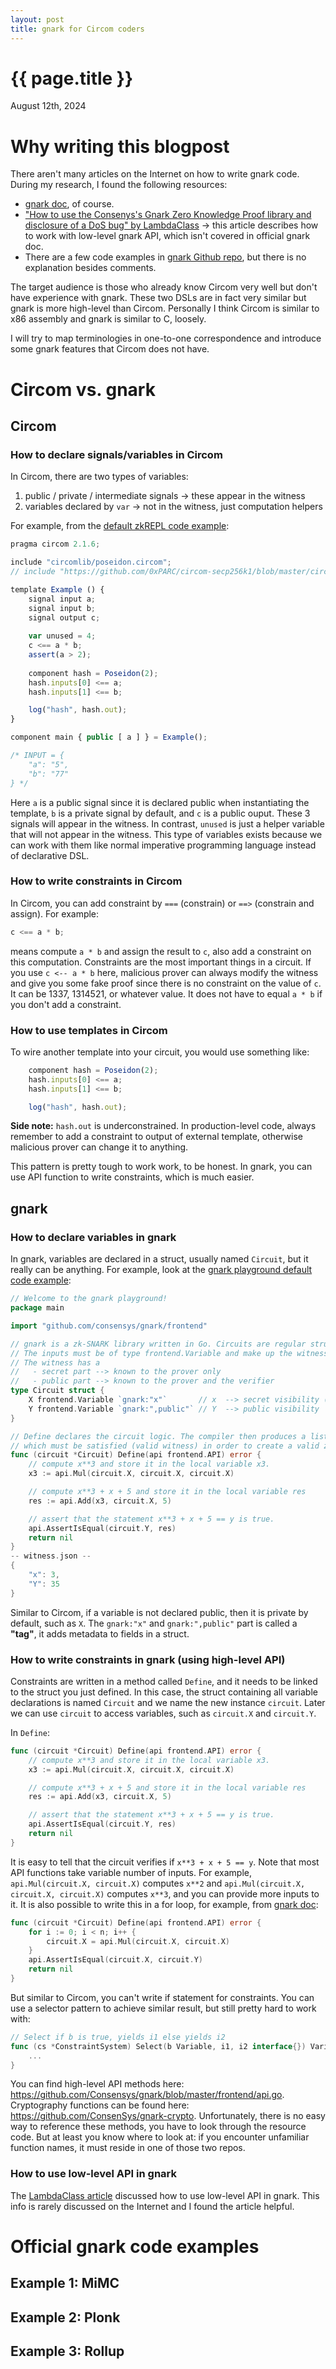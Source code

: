 ```yaml
---
layout: post
title: gnark for Circom coders
---
```


{{ page.title }}
================

<p class="meta">August 12th, 2024</p>

# Why writing this blogpost

There aren't many articles on the Internet on how to write gnark code. During my research, I found the following resources:

- [gnark doc](https://docs.gnark.consensys.io/), of course.
- ["How to use the Consenys's Gnark Zero Knowledge Proof library and disclosure of a DoS bug" by LambdaClass](https://blog.lambdaclass.com/how-to-use-the-consenyss-gnark-zero-knowledge-proof-library-and-disclosure-of-a-ddos-bug/) -> this article describes how to work with low-level gnark API, which isn't covered in official gnark doc.
- There are a few code examples in [gnark Github repo](https://github.com/Consensys/gnark/tree/master/examples), but there is no explanation besides comments.

The target audience is those who already know Circom very well but don't have experience with gnark. These two DSLs are in fact very similar but gnark is more high-level than Circom. Personally I think Circom is similar to x86 assembly and gnark is similar to C, loosely.

I will try to map terminologies in one-to-one correspondence and introduce some gnark features that Circom does not have.

# Circom vs. gnark

## Circom

### How to declare signals/variables in Circom

In Circom, there are two types of variables:

1. public / private / intermediate signals -> these appear in the witness
2. variables declared by `var` -> not in the witness, just computation helpers

For example, from the [default zkREPL code example](https://zkrepl.dev/):

```javascript
pragma circom 2.1.6;

include "circomlib/poseidon.circom";
// include "https://github.com/0xPARC/circom-secp256k1/blob/master/circuits/bigint.circom";

template Example () {
    signal input a;
    signal input b;
    signal output c;
    
    var unused = 4;
    c <== a * b;
    assert(a > 2);
    
    component hash = Poseidon(2);
    hash.inputs[0] <== a;
    hash.inputs[1] <== b;

    log("hash", hash.out);
}

component main { public [ a ] } = Example();

/* INPUT = {
    "a": "5",
    "b": "77"
} */
```

Here `a` is a public signal since it is declared public when instantiating the template, `b` is a private signal by default, and `c` is a public ouput. These 3 signals will appear in the witness. In contrast, `unused` is just a helper variable that will not appear in the witness. This type of variables exists because we can work with them like normal imperative programming language instead of declarative DSL.

### How to write constraints in Circom

In Circom, you can add constraint by `===` (constrain) or `==>` (constrain and assign). For example:

```javascript
c <== a * b;
```

means compute `a * b` and assign the result to `c`, also add a constraint on this computation. Constraints are the most important things in a circuit. If you use `c <-- a * b` here, malicious prover can always modify the witness and give you some fake proof since there is no constraint on the value of `c`. It can be 1337, 1314521, or whatever value. It does not have to equal `a * b` if you don't add a constraint.

### How to use templates in Circom

To wire another template into your circuit, you would use something like:

```javascript
    component hash = Poseidon(2);
    hash.inputs[0] <== a;
    hash.inputs[1] <== b;

    log("hash", hash.out);
```

**Side note:** `hash.out` is underconstrained. In production-level code, always remember to add a constraint to output of external template, otherwise malicious prover can change it to anything.

This pattern is pretty tough to work work, to be honest. In gnark, you can use API function to write constraints, which is much easier.

## gnark

### How to declare variables in gnark

In gnark, variables are declared in a struct, usually named `Circuit`, but it really can be anything. For example, look at the [gnark playground default code example](https://play.gnark.io/):

```go
// Welcome to the gnark playground!
package main

import "github.com/consensys/gnark/frontend"

// gnark is a zk-SNARK library written in Go. Circuits are regular structs.
// The inputs must be of type frontend.Variable and make up the witness.
// The witness has a
//   - secret part --> known to the prover only
//   - public part --> known to the prover and the verifier
type Circuit struct {
	X frontend.Variable `gnark:"x"`       // x  --> secret visibility (default)
	Y frontend.Variable `gnark:",public"` // Y  --> public visibility
}

// Define declares the circuit logic. The compiler then produces a list of constraints
// which must be satisfied (valid witness) in order to create a valid zk-SNARK
func (circuit *Circuit) Define(api frontend.API) error {
	// compute x**3 and store it in the local variable x3.
	x3 := api.Mul(circuit.X, circuit.X, circuit.X)

	// compute x**3 + x + 5 and store it in the local variable res
	res := api.Add(x3, circuit.X, 5)

	// assert that the statement x**3 + x + 5 == y is true.
	api.AssertIsEqual(circuit.Y, res)
	return nil
}
-- witness.json --
{
    "x": 3,
    "Y": 35
}

```

Similar to Circom, if a variable is not declared public, then it is private by default, such as `X`. The `gnark:"x"` and `gnark:",public"` part is called a **"tag"**, it adds metadata to fields in a struct.

### How to write constraints in gnark (using high-level API)

Constraints are written in a method called `Define`, and it needs to be linked to the struct you just defined. In this case, the struct containing all variable declarations is named `Circuit` and we name the new instance `circuit`. Later we can use `circuit` to access variables, such as `circuit.X` and `circuit.Y`.

In `Define`:

```go
func (circuit *Circuit) Define(api frontend.API) error {
	// compute x**3 and store it in the local variable x3.
	x3 := api.Mul(circuit.X, circuit.X, circuit.X)

	// compute x**3 + x + 5 and store it in the local variable res
	res := api.Add(x3, circuit.X, 5)

	// assert that the statement x**3 + x + 5 == y is true.
	api.AssertIsEqual(circuit.Y, res)
	return nil
}
```

It is easy to tell that the circuit verifies if `x**3 + x + 5 == y`. Note that most API functions take variable number of inputs. For example, `api.Mul(circuit.X, circuit.X)` computes `x**2` and `api.Mul(circuit.X, circuit.X, circuit.X)` computes `x**3`, and you can provide more inputs to it. It is also possible to write this in a for loop, for example, from [gnark doc](https://docs.gnark.consensys.io/HowTo/write/instructions):

```go
func (circuit *Circuit) Define(api frontend.API) error {
    for i := 0; i < n; i++ {
        circuit.X = api.Mul(circuit.X, circuit.X)
    }
    api.AssertIsEqual(circuit.X, circuit.Y)
    return nil
}
```

But similar to Circom, you can't write if statement for constraints. You can use a selector pattern to achieve similar result, but still pretty hard to work with:

```go
// Select if b is true, yields i1 else yields i2
func (cs *ConstraintSystem) Select(b Variable, i1, i2 interface{}) Variable {
    ...
}
```

You can find high-level API methods here: https://github.com/Consensys/gnark/blob/master/frontend/api.go. Cryptography functions can be found here: https://github.com/ConsenSys/gnark-crypto. Unfortunately, there is no easy way to reference these methods, you have to look through the resource code. But at least you know where to look at: if you encounter unfamiliar function names, it must reside in one of those two repos.

### How to use low-level API in gnark

The [LambdaClass article](https://blog.lambdaclass.com/how-to-use-the-consenyss-gnark-zero-knowledge-proof-library-and-disclosure-of-a-ddos-bug/) discussed how to use low-level API in gnark. This info is rarely discussed on the Internet and I found the article helpful.





# Official gnark code examples

## Example 1: MiMC









## Example 2: Plonk





## Example 3: Rollup





